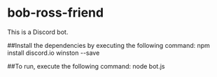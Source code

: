 # bob-ross-friend
This is a Discord bot.

##Install the dependencies by executing the following command:
npm install discord.io winston --save

##To run, execute the following command:
node bot.js

